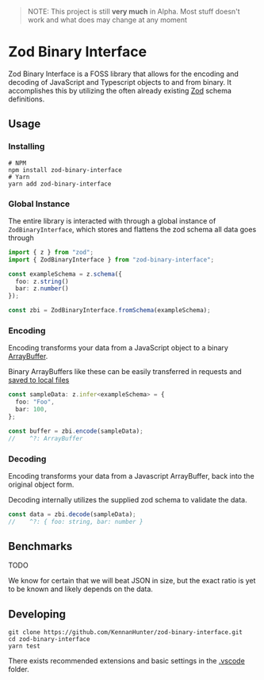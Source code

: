 > NOTE: This project is still **very much** in Alpha. Most stuff
> doesn't work and what does may change at any moment

# Zod Binary Interface

Zod Binary Interface is a FOSS library that allows for the
encoding and decoding of JavaScript and Typescript objects to
and from binary. It accomplishes this by utilizing the often
already existing [Zod](https://github.com/colinhacks/zod) schema
definitions.

## Usage

### Installing

```shell
# NPM
npm install zod-binary-interface
# Yarn
yarn add zod-binary-interface
```

### Global Instance

The entire library is interacted with through a global instance of `ZodBinaryInterface`,
which stores and flattens the zod schema all data goes through

```typescript
import { z } from "zod";
import { ZodBinaryInterface } from "zod-binary-interface";

const exampleSchema = z.schema({
  foo: z.string()
  bar: z.number()
});

const zbi = ZodBinaryInterface.fromSchema(exampleSchema);
```

### Encoding

Encoding transforms your data from a JavaScript object to a binary
[ArrayBuffer](https://developer.mozilla.org/en-US/docs/Web/JavaScript/Reference/Global_Objects/ArrayBuffer).

Binary ArrayBuffers like these can be easily transferred in requests and
[saved to local files](./docs/recipies.md#download-to-file)

```typescript
const sampleData: z.infer<exampleSchema> = {
  foo: "Foo",
  bar: 100,
};

const buffer = zbi.encode(sampleData);
//    ^?: ArrayBuffer
```

### Decoding

Encoding transforms your data from a Javascript ArrayBuffer, back into the original object form.

Decoding internally utilizes the supplied zod schema to validate the data.

```typescript
const data = zbi.decode(sampleData);
//    ^?: { foo: string, bar: number }
```

## Benchmarks

TODO

We know for certain that we will beat JSON in size, but the exact ratio is yet to be known and likely depends on the data.

## Developing

```shell
git clone https://github.com/KennanHunter/zod-binary-interface.git
cd zod-binary-interface
yarn test
```

There exists recommended extensions and basic settings in the [.vscode](./.vscode) folder.
